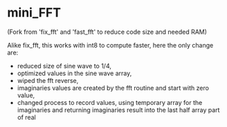 # mini_FFT

(Fork from 'fix_fft' and 'fast_fft' to reduce code size and needed RAM)

Alike fix_fft, this works with int8 to compute faster, here the only change are:
  - reduced size of sine wave to 1/4,
  - optimized values in the sine wave array,
  - wiped the fft reverse,
  - imaginaries values are created by the fft routine and start with zero value,
  - changed process to record values, using temporary array for the imaginaries and returning imaginaries result into the last half array part of real
